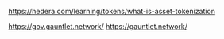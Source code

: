 https://hedera.com/learning/tokens/what-is-asset-tokenization

https://gov.gauntlet.network/
https://gauntlet.network/